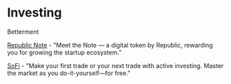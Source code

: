 # Investing

Betterment

[Republic Note](https://republic.co/note) - "Meet the Note — a digital token by Republic, rewarding you for growing the startup ecosystem."

[SoFi](https://www.sofi.com/invest/active-dr/?dclid=CNSZ0Ij2k-MCFURQwQodoPEIwg) - "Make your first trade or your next trade with active investing. Master the market as you do-it-yourself—for free."

